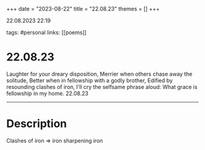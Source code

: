 +++
date = "2023-08-22"
title = "22.08.23"
themes = []
+++

22.08.2023 22:19

tags: #personal
links: [[poems]]

# 22.08.23

Laughter for your dreary disposition,
Merrier when others chase away the solitude,
Better when in fellowship with a godly brother,
Edified by resounding clashes of iron,
I'll cry the selfsame phrase aloud:
What grace is fellowship in my home.
22.08.23

---

# Description

Clashes of iron => iron sharpening iron